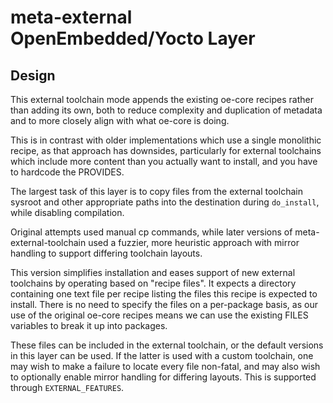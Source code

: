 # meta-external OpenEmbedded/Yocto Layer

## Design

This external toolchain mode appends the existing oe-core recipes rather than
adding its own, both to reduce complexity and duplication of metadata and to
more closely align with what oe-core is doing.

This is in contrast with older implementations which use a single monolithic
recipe, as that approach has downsides, particularly for external toolchains
which include more content than you actually want to install, and you have to
hardcode the PROVIDES.

The largest task of this layer is to copy files from the external toolchain
sysroot and other appropriate paths into the destination during `do_install`,
while disabling compilation.

Original attempts used manual cp commands, while later versions of
meta-external-toolchain used a fuzzier, more heuristic approach with mirror
handling to support differing toolchain layouts.

This version simplifies installation and eases support of new external
toolchains by operating based on "recipe files". It expects a directory
containing one text file per recipe listing the files this recipe is expected
to install. There is no need to specify the files on a per-package basis, as
our use of the original oe-core recipes means we can use the existing FILES
variables to break it up into packages.

These files can be included in the external toolchain, or the default versions
in this layer can be used. If the latter is used with a custom toolchain, one
may wish to make a failure to locate every file non-fatal, and may also wish
to optionally enable mirror handling for differing layouts. This is supported
through `EXTERNAL_FEATURES`.

